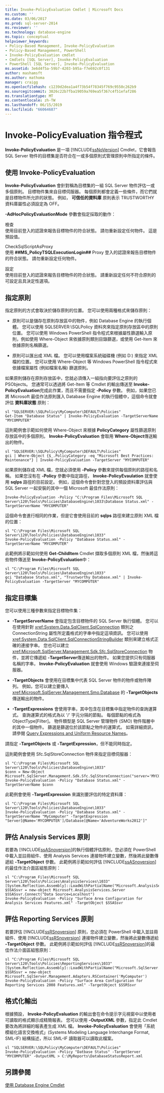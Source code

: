 ```yaml
---
title: Invoke-PolicyEvaluation Cmdlet | Microsoft Docs
ms.custom: ''
ms.date: 03/06/2017
ms.prod: sql-server-2014
ms.reviewer: ''
ms.technology: database-engine
ms.topic: conceptual
helpviewer_keywords:
- Policy-Based Management, Invoke-PolicyEvaluation
- Policy-Based Management, PowerShell
- Invoke-PolicyEvaluation cmdlet
- Cmdlets [SQL Server], Invoke-PolicyEvaluation
- PowerShell [SQL Server], Invoke-PolicyEvaluation
ms.assetid: 3e6d4f5a-59b7-4203-b95a-f7e692c0f131
author: mashamsft
ms.author: mathoma
manager: craigg
ms.openlocfilehash: c1239d2dea1a4f73b54f78345f769c9550c262b9
ms.sourcegitcommit: 3026c22b7fba19059a769ea5f367c4f51efaf286
ms.translationtype: MT
ms.contentlocale: zh-TW
ms.lasthandoff: 06/15/2019
ms.locfileid: "66064687"
---
```

# <a name="invoke-policyevaluation-cmdlet"></a>Invoke-PolicyEvaluation 指令程式
  **Invoke-PolicyEvaluation** 是一項 [!INCLUDE[ssNoVersion](../includes/ssnoversion-md.md)] Cmdlet，它會報告 SQL Server 物件的目標集是否符合在一或多個原則式管理原則中所指定的條件。  
  
## <a name="using-invoke-policyevaluation"></a>使用 Invoke-PolicyEvaluation  
 **Invoke-PolicyEvaluation** 會針對稱為目標集的一組 SQL Server 物件評估一或多個原則。 目標物件集來自目標伺服器。 每個原則都會定義一些條件，而它們就是目標物件所允許的狀態。 例如， **可信任的資料庫** 原則表示 TRUSTWORTHY 資料庫屬性必須設定為 OFF。  
  
 **-AdHocPolicyEvaluationMode** 參數會指定採取的動作：  
  
 檢查  
 使用目前登入的認證來報告目標物件的符合狀態。 請勿重新設定任何物件。 這是預設值。  
  
 CheckSqlScriptAsProxy  
 使用 **##MS_PolicyTSQLExecutionLogin##** Proxy 登入的認證來報告目標物件的符合狀態。 請勿重新設定任何物件。  
  
 設定  
 使用目前登入的認證來報告目標物件的符合狀態。 請重新設定任何不符合原則的可設定且具決定性選項。  
  
## <a name="specifying-polices"></a>指定原則  
 指定原則的方式會取決於儲存原則的位置。 您可以使用兩種格式來儲存原則：  
  
-   原則可以是儲存在原則存放區中的物件，例如 Database Engine 的執行個體。 您可以使用 SQLSERVER:\SQLPolicy 資料夾來指定原則存放區中的原則位置。 您可以使用 Windows PowerShell 指令程式來根據屬性篩選輸入原則，例如使用 Where-Object 來依據原則類別目錄篩選，或使用 Get-Item 來依據原則名稱篩選。  
  
-   原則可以匯出成 XML 檔。 您可以使用檔案系統磁碟機 (例如 D:) 來指定 XML 檔的位置。 您可以使用 Where-Object 等 Windows PowerShell 指令程式來依據檔案屬性 (例如檔案名稱) 篩選原則。  
  
 如果原則儲存在原則存放區中，您就必須傳入一組指向要評估之原則的 PSObjects。 您通常可以透過將 Get-Item 等 Cmdlet 的輸出傳送至 **Invoke-PolicyEvaluation**完成此作業，而且不需要指定 **-Policy** 參數。 例如，如果您已將 Microsoft 最佳作法原則匯入 Database Engine 的執行個體中，這個命令就會評估 **資料庫狀態** 原則：  
  
```  
sl "SQLSERVER:\SQLPolicy\MyComputer\DEFAULT\Policies"  
Get-Item "Database Status" | Invoke-PolicyEvaluation -TargetServerName "MYCOMPUTER"  
```  
  
 這則範例會示範如何使用 Where-Object 來根據 **PolicyCategory** 屬性篩選原則存放區中的多個原則。 **Invoke-PolicyEvaluation** 會取用 **Where-Object**傳送輸出的物件。  
  
```  
sl "SQLSERVER:\SQLPolicy\MyComputer\DEFAULT\Policies"  
gci | Where-Object {$_.PolicyCategory -eq "Microsoft Best Practices: Maintenance"} | Invoke-PolicyEvaluation -TargetServer "MYCOMPUTER"  
```  
  
 如果原則儲存成 XML 檔，您就必須使用 **-Policy** 參數來提供每個原則的路徑和名稱。 如果您沒有在 **-Policy** 參數中指定路徑， **Invoke-PolicyEvaulation** 就會使用 **sqlps** 路徑的目前設定。 例如，這個命令會針對您登入的預設資料庫評估與 SQL Server 一起安裝的其中一個 Microsoft 最佳作法原則：  
  
```  
Invoke-PolicyEvaluation -Policy "C:\Program Files\Microsoft SQL Server\120\Tools\Policies\DatabaseEngine\1033\Database Status.xml" -TargetServerName "MYCOMPUTER"  
```  
  
 這個命令會進行相同的作業，但是它會使用目前的 **sqlps** 路徑來建立原則 XML 檔的位置：  
  
```  
sl "C:\Program Files\Microsoft SQL Server\120\Tools\Policies\DatabaseEngine\1033"  
Invoke-PolicyEvaluation -Policy "Database Status.xml" -TargetServerName "MYCOMPUTER"  
```  
  
 此範例將示範如何使用 **Get-ChildItem** Cmdlet 擷取多個原則 XML 檔，然後將這些物件傳送至 **Invoke-PolicyEvaluation**中：  
  
```  
sl "C:\Program Files\Microsoft SQL Server\120\Tools\Policies\DatabaseEngine\1033"  
gci "Database Status.xml", "Trustworthy Database.xml" | Invoke-PolicyEvaluation -TargetServer "MYCOMPUTER"  
```  
  
## <a name="specifying-the-target-set"></a>指定目標集  
 您可以使用三種參數來指定目標物件集：  
  
-   **-TargetServerName** 會指定包含目標物件的 SQL Server 執行個體。 您可以在使用針對 <xref:System.Data.SqlClient.SqlConnection> 類別之 ConnectionString 屬性所定義格式的字串中指定這項資訊。 您可以使用 <xref:System.Data.SqlClient.SqlConnectionStringBuilder> 類別來建立格式正確的連接字串。 您也可以建立 <xref:Microsoft.SqlServer.Management.Sdk.Sfc.SqlStoreConnection> 物件，並將它傳遞給 **-TargetServer**傳送輸出的物件。 如果您提供只有伺服器名稱的字串， **Invoke-PolicyEvaluation** 就會使用 Windows 驗證來連接至伺服器。  
  
-   **-TargetObjects** 會使用在目標集中代表 SQL Server 物件的物件或物件陣列。 例如，您可以建立要傳入 <xref:Microsoft.SqlServer.Management.Smo.Database> 的 **-TargetObjects**傳送輸出的物件。  
  
-   **-TargetExpressions** 會使用字串，其中包含在目標集中指定物件的查詢運算式。 查詢運算式的格式為以 '/' 字元分隔的節點。 每個節點的格式為 ObjectType[Filter]。 物件類型是 SQL Server 管理物件 (SMO) 物件階層中的其中一個物件。 篩選是篩選位於該節點之物件的運算式。 如需詳細資訊，請參閱 [Query Expressions and Uniform Resource Names](../powershell/query-expressions-and-uniform-resource-names.md)。  
  
 請指定 **-TargetObjects** 或 **-TargetExpression**，但不能同時指定。  
  
 這則範例會使用 Sfc.SqlStoreConnection 物件來指定目標伺服器：  
  
```  
sl "C:\Program Files\Microsoft SQL Server\120\Tools\Policies\DatabaseEngine\1033"  
$conn = New-Object Microsoft.SqlServer.Management.Sdk.Sfc.SqlStoreConnection("server='MYCOMPUTER';Trusted_Connection=True")  
Invoke-PolicyEvaluation -Policy "Database Status.xml" -TargetServerName $conn  
```  
  
 此範例會使用 **-TargetExpression** 來識別要評估的特定資料庫：  
  
```  
sl "C:\Program Files\Microsoft SQL Server\120\Tools\Policies\DatabaseEngine\1033"  
Invoke-PolicyEvaluation -Policy "Database Status.xml" -TargetServerName "MyComputer" -TargetExpression "Server[@Name='MYCOMPUTER']/Database[@Name='AdventureWorks2012']"  
```  
  
## <a name="evaluating-analysis-services-policies"></a>評估 Analysis Services 原則  
 若要為 [!INCLUDE[ssASnoversion](../includes/ssasnoversion-md.md)]的執行個體評估原則，您必須在 PowerShell 中載入並註冊組件、使用 Analysis Services 連接物件建立變數，然後將此變數傳遞給 **-TargetObject** 參數。 此範例將示範如何評估 [!INCLUDE[ssASnoversion](../includes/ssasnoversion-md.md)]的最佳作法介面區組態原則：  
  
```  
sl "C:\Program Files\Microsoft SQL Server\120\Tools\Policies\AnalysisServices\1033"  
[System.Reflection.Assembly]::LoadWithPartialName("Microsoft.AnalysisServices")  
$SSASsvr = new-object Microsoft.AnalysisServices.Server  
$SSASsvr.Connect("Data Source=Localhost")  
Invoke-PolicyEvaluation -Policy "Surface Area Configuration for Analysis Services Features.xml" -TargetObject $SSASsvr  
```  
  
## <a name="evaluating-reporting-services-policies"></a>評估 Reporting Services 原則  
 若要評估 [!INCLUDE[ssRSnoversion](../includes/ssrsnoversion-md.md)] 原則，您必須在 PowerShell 中載入並註冊組件、使用 [!INCLUDE[ssRSnoversion](../includes/ssrsnoversion-md.md)] 連接物件建立變數，然後將此變數傳遞給 **-TargetObject** 參數。 此範例將示範如何評估 [!INCLUDE[ssRSnoversion](../includes/ssrsnoversion-md.md)]的最佳作法介面區組態原則：  
  
```  
sl "C:\Program Files\Microsoft SQL Server\120\Tools\Policies\ReportingServices\1033"  
[System.Reflection.Assembly]::LoadWithPartialName("Microsoft.SqlServer.Dmf.Adapters")  
$SSRSsvr = new-object Microsoft.SqlServer.Management.Adapters.RSContainer('MyComputer')  
Invoke-PolicyEvaluation -Policy "Surface Area Configuration for Reporting Services 2008 Features.xml" -TargetObject $SSRSsvr  
```  
  
## <a name="formatting-output"></a>格式化輸出  
 根據預設， **Invoke-PolicyEvaluation** 的輸出會在命令提示字元視窗中以使用者可讀取的格式顯示成精簡報表。 您可以使用 **-OutputXML** 參數，指定此 Cmdlet 要改為將詳細的報表產生成 XML 檔。 **Invoke-PolicyEvaluation** 會使用「系統模組化語言交換格式」(Systems Modeling Language Interchange Format, SML-IF) 結構描述，所以 SML-IF 讀取器可以讀取此檔案。  
  
```  
sl "SQLSERVER:\SQLPolicy\MyComputer\DEFAULT\Policies"  
Invoke-PolicyEvaluation -Policy "Datbase Status" -TargetServer "MYCOMPUTER" -OutputXML > C:\MyReports\DatabaseStatusReport.xml  
```  
  
## <a name="see-also"></a>另請參閱  
 [使用 Database Engine Cmdlet](../../2014/database-engine/use-the-database-engine-cmdlets.md)  
  
  
